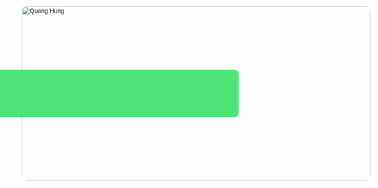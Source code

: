 <!DOCTYPE html>
<html lang="en">
<head>
    <meta charset="UTF-8">
    <meta name="viewport" content="width=device-width, initial-scale=1.0">
    <meta name="description" content="Giới thiệu về bản thân và kinh nghiệm lập trình">
    <meta name="date" content="2024-12-25T18:04:59+07:00">
    <title>Blog của Nguyễn Quang Hùng</title>
    <link rel="stylesheet" href="/css/styles.css">
    <style>
        body {
            margin: 0;
            font-family: Arial, sans-serif;
        }
        .container {
            position: relative;
        }
        .image {
            max-width: 200%;
            width:800px;
            height: 400px;
            border-radius: 10px;
        }
        .text-box {
            position: absolute;
            top: 50%;
            right:-300px;
            transform: translate(-50%, -50%);
            color: white;
            text-align: center;
            background-color: rgba(36, 224, 86, 0.8);
            padding: 20px;
            border-radius: 10px;
        }
        .text-box h1,
        .text-box p {
            opacity: 0;
            transform: translateY(20px);
            animation: fadeIn 2s forwards;
        }
        .text-box h1 {
            font-size: 2rem;
            margin: 0;
            color:red;
            text-shadow: 2px 2px 4px rgba(0, 0, 0, 0.5);
        }
        .text-box p {
            font-size: 1.2rem;
            margin: 10px 0 0;
            color: witdh;
            text-shadow: 1px 1px 3px rgba(0, 0, 0, 0.5);
        }
        @keyframes fadeIn {
            0% {
                opacity: 0;
                transform: translateY(20px);
            }
            100% {
                opacity: 1;
                transform: translateY(0);
            }
        }
    </style>
</head>
<body>

<div class="container">
    <div style="position: relative;">
        <img src="/img/basic.png" alt="Quang Hung" class="image">
        <div class="text-box">
            <h1>Bắt Đầu Lập Trình Java Và JavaScript</h1>
            <p>cùng với QuangHungBlog</p>
        </div>
    </div>
</div>

<script>
    window.addEventListener('load', () => {
        const textElements = document.querySelectorAll('.text-box h1, .text-box p');
        textElements.forEach(element => {
            element.style.animation = 'fadeIn 2s forwards';
        });
    });
</script>

</body>
</html>
